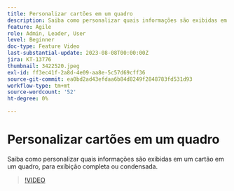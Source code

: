 ```yaml
---
title: Personalizar cartões em um quadro
description: Saiba como personalizar quais informações são exibidas em um cartão em um quadro, para exibição completa ou condensada.
feature: Agile
role: Admin, Leader, User
level: Beginner
doc-type: Feature Video
last-substantial-update: 2023-08-08T00:00:00Z
jira: KT-13776
thumbnail: 3422520.jpeg
exl-id: ff3ec41f-2a8d-4e09-aa8e-5c57d69cff36
source-git-commit: ea0bd2ad43efdaa6b84d8249f2848783fd531d93
workflow-type: tm+mt
source-wordcount: '52'
ht-degree: 0%

---
```


# Personalizar cartões em um quadro

Saiba como personalizar quais informações são exibidas em um cartão em um quadro, para exibição completa ou condensada.

>[!VIDEO](https://video.tv.adobe.com/v/3422520/?quality=12&learn=on)
